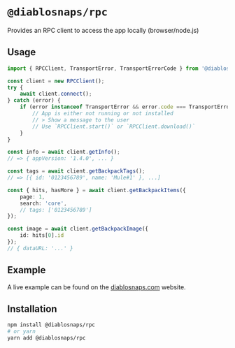 # `@diablosnaps/rpc`

Provides an RPC client to access the app locally (browser/node.js)

## Usage

```ts
import { RPCClient, TransportError, TransportErrorCode } from '@diablosnaps/rpc';

const client = new RPCClient();
try {
    await client.connect();
} catch (error) {
    if (error instanceof TransportError && error.code === TransportErrorCode.ConnectionError) {
        // App is either not running or not installed
        // > Show a message to the user
        // Use `RPCClient.start()` or `RPCClient.download()`
    }
}

const info = await client.getInfo();
// => { appVersion: '1.4.0', ... }

const tags = await client.getBackpackTags();
// => [{ id: '0123456789', name: 'Mule#1' }, ...]

const { hits, hasMore } = await client.getBackpackItems({
    page: 1,
    search: 'core',
    // tags: ['0123456789']
});

const image = await client.getBackpackImage({
    id: hits[0].id
});
// { dataURL: '...' }
```

## Example

A live example can be found on the [diablosnaps.com](https://diablosnaps.com/examples/rpc) website.


## Installation

```sh
npm install @diablosnaps/rpc
# or yarn
yarn add @diablosnaps/rpc
```